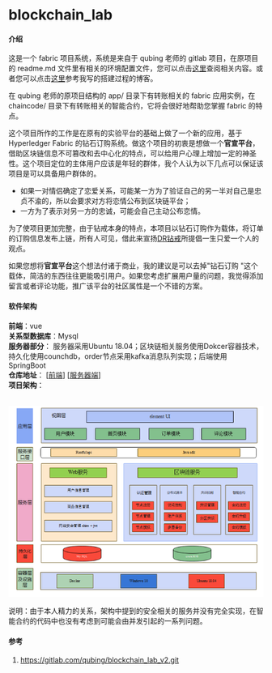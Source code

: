 # blockchain_lab

#### 介绍
这是一个 fabric 项目系统，系统是来自于 qubing 老师的 gitlab 项目，在原项目的 readme.md 文件里有相关的环境配置文件，您可以点击[这里](https://gitlab.com/qubing/blockchain_lab_v2.git)查阅相关内容。或者您可以点击[这里](https://zhuanlan.zhihu.com/p/370252654)参考我写的搭建过程的博客。

在 qubing 老师的原项目结构的 app/ 目录下有转账相关的 fabric 应用实例，在 chaincode/ 目录下有转账相关的智能合约，它将会很好地帮助您掌握 fabric 的特点。

这个项目所作的工作是在原有的实验平台的基础上做了一个新的应用，基于  Hyperledger Fabric 的钻石订购系统。做这个项目的初衷是想做一个**官宣平台**，借助区块链信息不可篡改和去中心化的特点，可以给用户心理上增加一定的神圣性。这个项目定位的主体用户应该是年轻的群体，我个人认为以下几点可以保证该项目是可以具备用户群体的。

* 如果一对情侣确定了恋爱关系，可能某一方为了验证自己的另一半对自己是忠贞不渝的，所以会要求对方将恋情公布到区块链平台；
* 一方为了表示对另一方的忠诚，可能会自己主动公布恋情。

为了使项目更加完整，由于钻戒本身的特点，本项目以钻石订购作为载体，将订单的订购信息发布上链，所有人可见，借此来宣扬[DR钻戒](https://www.darryring.com/market/config/2109675904.html?utm_source=baidu&utm_medium=pinpai&utm_term=BD-an&utm_content=ZC1&utm_campaign=BD-P&key=BD-an)所提倡一生只爱一个人的观点。

如果您想将**官宣平台**这个想法付诸于商业，我的建议是可以去掉"钻石订购 "这个载体，简洁的东西往往更能吸引用户。如果您考虑扩展用户量的问题，我觉得添加留言或者评论功能，推广该平台的社区属性是一个不错的方案。

#### 软件架构
**前端**：vue  \
**关系型数据库**：Mysql \
**服务器部分**： 服务器采用Ubuntu 18.04；区块链相关服务使用Dokcer容器技术，持久化使用counchdb，order节点采用kafka消息队列实现；后端使用SpringBoot  \
**仓库地址**：    [[前端](https://github.com/root-zr/soul-diamonds)]              [[服务器端](https://github.com/root-zr/blockchain-lab)]\
**项目架构**：

​							![逻辑架构](/img/逻辑架构.PNG)

说明：由于本人精力的关系，架构中提到的安全相关的服务并没有完全实现，在智能合约的代码中也没有考虑到可能会由并发引起的一系列问题。

#### 参考

1.  https://gitlab.com/qubing/blockchain_lab_v2.git
